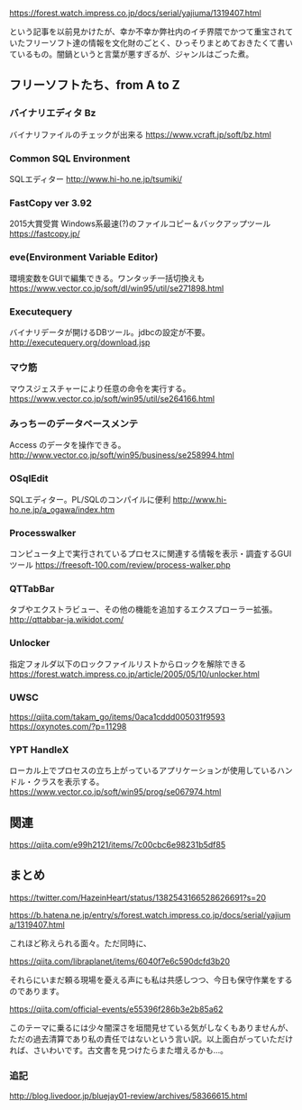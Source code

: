https://forest.watch.impress.co.jp/docs/serial/yajiuma/1319407.html

という記事を以前見かけたが、幸か不幸か弊社内のイチ界隈でかつて重宝されていたフリーソフト達の情報を文化財のごとく、ひっそりまとめておきたくて書いているもの。闇鍋というと言葉が悪すぎるが、ジャンルはごった煮。


## フリーソフトたち、from A to Z

### バイナリエディタ Bz
バイナリファイルのチェックが出来る
https://www.vcraft.jp/soft/bz.html

### Common SQL Environment
SQLエディター
http://www.hi-ho.ne.jp/tsumiki/

### FastCopy ver 3.92
2015大賞受賞
Windows系最速(?)のファイルコピー＆バックアップツール
https://fastcopy.jp/

### eve(Environment Variable Editor)

環境変数をGUIで編集できる。ワンタッチ一括切換えも
https://www.vector.co.jp/soft/dl/win95/util/se271898.html

### Executequery

バイナリデータが開けるDBツール。jdbcの設定が不要。
http://executequery.org/download.jsp

### マウ筋
マウスジェスチャーにより任意の命令を実行する。
https://www.vector.co.jp/soft/win95/util/se264166.html

### みっちーのデータベースメンテ

Access のデータを操作できる。
http://www.vector.co.jp/soft/win95/business/se258994.html 


### OSqlEdit
SQLエディター。PL/SQLのコンパイルに便利
http://www.hi-ho.ne.jp/a_ogawa/index.htm


### Processwalker
コンピュータ上で実行されているプロセスに関連する情報を表示・調査するGUIツール
https://freesoft-100.com/review/process-walker.php


### QTTabBar
タブやエクストラビュー、その他の機能を追加するエクスプローラー拡張。
http://qttabbar-ja.wikidot.com/

### Unlocker
指定フォルダ以下のロックファイルリストからロックを解除できる
https://forest.watch.impress.co.jp/article/2005/05/10/unlocker.html

### UWSC
https://qiita.com/takam_go/items/0aca1cddd005031f9593
https://oxynotes.com/?p=11298

### YPT HandleX
ローカル上でプロセスの立ち上がっているアプリケーションが使用しているハンドル・クラスを表示する。
https://www.vector.co.jp/soft/win95/prog/se067974.html

## 関連

https://qiita.com/e99h2121/items/7c00cbc6e98231b5df85


## まとめ

https://twitter.com/HazeinHeart/status/1382543166528626691?s=20

https://b.hatena.ne.jp/entry/s/forest.watch.impress.co.jp/docs/serial/yajiuma/1319407.html

これほど称えられる面々。ただ同時に、

https://qiita.com/libraplanet/items/6040f7e6c590dcfd3b20

それらにいまだ頼る現場を憂える声にも私は共感しつつ、今日も保守作業をするのであります。

https://qiita.com/official-events/e55396f286b3e2b85a62

このテーマに乗るには少々闇深さを垣間見せている気がしなくもありませんが、ただの過去清算であり私の責任ではないという言い訳。以上面白がっていただければ、さいわいです。古文書を見つけたらまた増えるかも...。

### 追記

http://blog.livedoor.jp/bluejay01-review/archives/58366615.html

